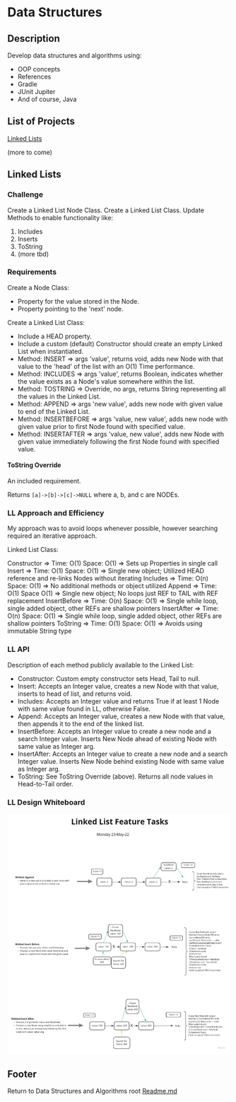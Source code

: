 # Data Structures

## Description

Develop data structures and algorithms using:

- OOP concepts
- References
- Gradle
- JUnit Jupiter
- And of course, Java

## List of Projects

[Linked Lists](#linked-lists)

(more to come)

## Linked Lists

### Challenge

Create a Linked List Node Class.
Create a Linked List Class.
Update Methods to enable functionality like:

1. Includes
2. Inserts
3. ToString
4. (more tbd)

### Requirements

Create a Node Class:

- Property for the value stored in the Node.
- Property pointing to the 'next' node.

Create a Linked List Class:

- Include a HEAD property.
- Include a custom (default) Constructor should create an empty Linked List when instantiated.
- Method: INSERT => args 'value', returns void, adds new Node with that value to the 'head' of the list with an O(1) Time performance.
- Method: INCLUDES => args 'value', returns Boolean, indicates whether the value exists as a Node's value somewhere within the list.
- Method: TOSTRING => Override, no args, returns String representing all the values in the Linked List.
- Method: APPEND => args 'new value', adds new node with given value to end of the Linked List.
- Method: INSERTBEFORE => args 'value, new value', adds new node with given value prior to first Node found with specified value.
- Method: INSERTAFTER => args 'value, new value', adds new Node with given value immediately following the first Node found with specified value.

#### ToString Override

An included requirement.

Returns `[a]->[b]->[c]->NULL` where a, b, and c are NODEs.

### LL Approach and Efficiency

My approach was to avoid loops whenever possible, however searching required an iterative approach.

Linked List Class:

Constructor => Time: O(1) Space: O(1) => Sets up Properties in single call
Insert => Time: O(1) Space: O(1) => Single new object; Utilized HEAD reference and re-links Nodes without iterating
Includes => Time: O(n) Space: O(1) => No additional methods or object utilized
Append => Time: O(1) Space O(1) => Single new object; No loops just REF to TAIL with REF replacement
InsertBefore => Time: O(n) Space: O(1) => Single while loop, single added object, other REFs are shallow pointers
InsertAfter => Time: O(n) Space: O(1) => Single while loop, single added object, other REFs are shallow pointers
ToString => Time: O(1) Space: O(1) => Avoids using immutable String type

### LL API

Description of each method publicly available to the Linked List:

- Constructor: Custom empty constructor sets Head, Tail to null.
- Insert: Accepts an Integer value, creates a new Node with that value, inserts to head of list, and returns void.
- Includes: Accepts an Integer value and returns True if at least 1 Node with same value found in LL, otherwise False.
- Append: Accepts an Integer value, creates a new Node with that value, then appends it to the end of the linked list.
- InsertBefore: Accepts an Integer value to create a new node and a search Integer value. Inserts New Node ahead of existing Node with same value as Integer arg.
- InsertAfter: Accepts an Integer value to create a new node and a search Integer value. Inserts New Node behind existing Node with same value as Integer arg.
- ToString: See ToString Override (above). Returns all node values in Head-to-Tail order.

### LL Design Whiteboard

![Features: insertBefore, insertAfter, and append](res/Append-InsertB4-InsertAfter.jpg)

## Footer

Return to Data Structures and Algorithms root [Readme.md](../../README.md)
